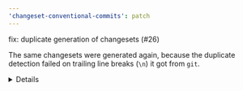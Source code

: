 ```yaml
---
'changeset-conventional-commits': patch
---
```


fix: duplicate generation of changesets (#26)

The same changesets were generated again, because the duplicate detection failed on trailing line breaks (`\n`) it got from `git`.

<details>
  <summary>Details</summary>
  Imagine this data it holds while duplicate checking:

  `const changesets = ...:`

  ```ts
  // Data from Commits
  [
    {
      releases: [[Object], [Object]],
      summary: 'chore(root): add two test packages\n',
      packagesChanged: [[Object], [Object]],
    },
  ];
  ```

  `const currentChangesets = ...:`

  ```ts
  // Data from Changesets
  [
    {
      releases: [[Object], [Object]],
      summary: 'chore(root): add two test packages',
      packagesChanged: [[Object], [Object]],
    },
  ];
  ```

  Truncating the linebreak at [line 165](https://github.com/iamchathu/changeset-conventional-commits/blob/a4d324693eca549b0d016a162442eef49477ec75/src/utils/index.ts#L165) of `src/utils/index.ts` fixed it:

  ```ts
  const compareChangeSet = (a: Changeset, b: Changeset): boolean => {
    // return a.summary === b.summary && JSON.stringify(a.releases) == JSON.stringify(b.releases);
    return a.summary.replace(/\n$/, '') === b.summary && JSON.stringify(a.releases) == JSON.stringify(b.releases);
  };
  ```
</details>
